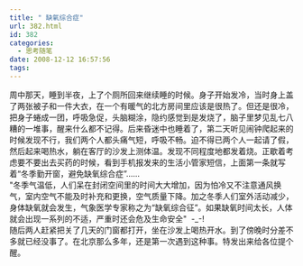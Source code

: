 ```yaml
---
title: " 缺氧综合症"
url: 382.html
id: 382
categories:
  - 思考随笔
date: 2008-12-12 16:57:56
tags:
---
```


周中那天，睡到半夜，上了个厕所回来继续睡的时候。身子开始发冷，当时身上盖了两张被子和一件大衣，在一个有暖气的北方房间里应该是很热了。但还是很冷，把身子蜷成一团，呼吸急促，头脑糊涂，隐约感觉到是发烧了，脑子里梦见乱七八糟的一堆事，醒来什么都不记得。后来昏迷中也睡着了，第二天听见闹钟爬起来的时候发现不行，我们两个人都头痛气短，呼吸不畅。迫不得已两个人一起请了假，然后起来喝热水，躺在客厅的沙发上测体温。发现不同程度地都发着烧。正歇着考虑要不要出去买药的时候，看到手机报发来的生活小管家短信，上面第一条就写着“冬季勤开窗，避免缺氧综合症”......  
"冬季气温低，人们呆在封闭空间里的时间大大增加，因为怕冷又不注意通风换气，室内空气不能及时补充和更换，空气质量下降。加之冬季人们室外活动减少，身体缺氧就会发生，气象医学专家称之为“缺氧综合征”。如果缺氧时间太长，人体就会出现一系列的不适，严重时还会危及生命安全"  -_-!  
随后两人赶紧把关了几天的门窗都打开，坐在沙发上喝热开水。到了傍晚时分差不多就已经没事了。在北京那么多年，还是第一次遇到这种事。特发出来给各位提个醒。